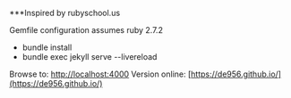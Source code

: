 ***Inspired by rubyschool.us

Gemfile configuration assumes ruby ​​2.7.2

* bundle install
* bundle exec jekyll serve --livereload

Browse to: [http://localhost:4000](http://localhost:4000)
Version online: [https://de956.github.io/](https://de956.github.io/)